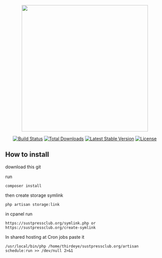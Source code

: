 <p align="center"><img src="https://res.cloudinary.com/dtfbvvkyp/image/upload/v1566331377/laravel-logolockup-cmyk-red.svg" width="400"></p>

<p align="center">
<a href="https://travis-ci.org/laravel/framework"><img src="https://travis-ci.org/laravel/framework.svg" alt="Build Status"></a>
<a href="https://packagist.org/packages/laravel/framework"><img src="https://poser.pugx.org/laravel/framework/d/total.svg" alt="Total Downloads"></a>
<a href="https://packagist.org/packages/laravel/framework"><img src="https://poser.pugx.org/laravel/framework/v/stable.svg" alt="Latest Stable Version"></a>
<a href="https://packagist.org/packages/laravel/framework"><img src="https://poser.pugx.org/laravel/framework/license.svg" alt="License"></a>
</p>

## How to install 

download this git

run 
```
composer install
```

then create storage symlink
```
php artisan storage:link
```

in cpanel run
```
https://sustpressclub.org/symlink.php or https://sustpressclub.org/create-symlink
```


In shared hosting at Cron jobs paste it
```
/usr/local/bin/php /home/thirdeye/sustpressclub.org/artisan schedule:run >> /dev/null 2>&1
```
